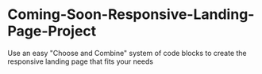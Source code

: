 # Coming-Soon-Responsive-Landing-Page-Project
Use an easy "Choose and Combine" system of code blocks to create the responsive landing  page that fits your needs
